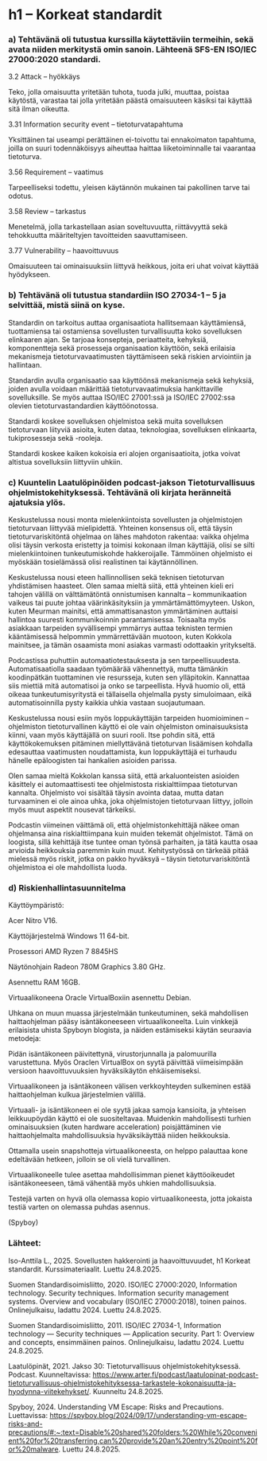 # h1 – Korkeat standardit

### a)	Tehtävänä oli tutustua kurssilla käytettäviin termeihin, sekä avata niiden merkitystä omin sanoin. Lähteenä SFS-EN ISO/IEC 27000:2020 standardi.

3.2 Attack – hyökkäys

Teko, jolla omaisuutta yritetään tuhota, tuoda julki, muuttaa, poistaa käytöstä, varastaa tai jolla yritetään päästä omaisuuteen käsiksi tai käyttää sitä ilman oikeutta.

3.31 Information security event – tietoturvatapahtuma

Yksittäinen tai useampi perättäinen ei-toivottu tai ennakoimaton tapahtuma, joilla on suuri todennäköisyys aiheuttaa haittaa liiketoiminnalle tai vaarantaa tietoturva.

3.56 Requirement – vaatimus

Tarpeelliseksi todettu, yleisen käytännön mukainen tai pakollinen tarve tai odotus.

3.58 Review – tarkastus

Menetelmä, jolla tarkastellaan asian soveltuvuutta, riittävyyttä sekä tehokkuutta määriteltyjen tavoitteiden saavuttamiseen.

3.77 Vulnerability – haavoittuvuus

Omaisuuteen tai ominaisuuksiin liittyvä heikkous, joita eri uhat voivat käyttää hyödykseen.

### b)	Tehtävänä oli tutustua standardiin ISO 27034-1 – 5 ja selvittää, mistä siinä on kyse.

Standardin on tarkoitus auttaa organisaatiota hallitsemaan käyttämiensä, tuottamiensa tai ostamiensa sovellusten turvallisuutta koko sovelluksen elinkaaren ajan. Se tarjoaa konsepteja, periaatteita, kehyksiä, komponentteja sekä prosesseja organisaation käyttöön, sekä erilaisia mekanismeja tietoturvavaatimusten täyttämiseen sekä riskien arviointiin ja hallintaan.

Standardin avulla organisaatio saa käyttöönsä mekanismeja sekä kehyksiä, joiden avulla voidaan määrittää tietoturvavaatimuksia hankittaville sovelluksille. Se myös auttaa ISO/IEC 27001:ssä ja ISO/IEC 27002:ssa olevien tietoturvastandardien käyttöönotossa.

Standardi koskee sovelluksen ohjelmistoa sekä muita sovelluksen tietoturvaan liityviä asioita, kuten dataa, teknologiaa, sovelluksen elinkaarta, tukiprosesseja sekä -rooleja.

Standardi koskee kaiken kokoisia eri alojen organisaatioita, jotka voivat altistua sovelluksiin liittyviin uhkiin.

### c)	Kuuntelin Laatulöpinöiden podcast-jakson Tietoturvallisuus ohjelmistokehityksessä. Tehtävänä oli kirjata heränneitä ajatuksia ylös.

Keskustelussa nousi monta mielenkiintoista sovellusten ja ohjelmistojen tietoturvaan liittyvää mielipidettä. Yhteinen konsensus oli, että täysin tietoturvariskitöntä ohjelmaa on lähes mahdoton rakentaa: vaikka ohjelma olisi täysin verkosta eristetty ja toimisi kokonaan ilman käyttäjiä, olisi se silti mielenkiintoinen tunkeutumiskohde hakkeroijalle. Tämmöinen ohjelmisto ei myöskään tosielämässä olisi realistinen tai käytännöllinen.

Keskustelussa nousi eteen hallinnollisen sekä teknisen tietoturvan yhdistämisen haasteet. Olen samaa mieltä siitä, että yhteinen kieli eri tahojen välillä on välttämätöntä onnistumisen kannalta – kommunikaation vaikeus tai puute johtaa väärinkäsityksiin ja ymmärtämättömyyteen. Uskon, kuten Meurman mainitsi, että ammattisanaston ymmärtäminen auttaisi hallintoa suuresti kommunikoinnin parantamisessa. Toisaalta myös asiakkaan tarpeiden syvällisempi ymmärrys auttaa teknisten termien kääntämisessä helpommin ymmärrettävään muotoon, kuten Kokkola mainitsee, ja tämän osaamista moni asiakas varmasti odottaakin yritykseltä.

Podcastissa puhuttiin automaatiotestauksesta ja sen tarpeellisuudesta. Automatisaatiolla saadaan työmäärää vähennettyä, mutta tämänkin koodinpätkän tuottaminen vie resursseja, kuten sen ylläpitokin. Kannattaa siis miettiä mitä automatisoi ja onko se tarpeellista. Hyvä huomio oli, että oikeaa tunkeutumisyritystä ei tällaisella ohjelmalla pysty simuloimaan, eikä automatisoinnilla pysty kaikkia uhkia vastaan suojautumaan.

Keskustelussa nousi esiin myös loppukäyttäjän tarpeiden huomioiminen – ohjelmiston tietoturvallinen käyttö ei ole vain ohjelmiston ominaisuuksista kiinni, vaan myös käyttäjällä on suuri rooli. Itse pohdin sitä, että käyttökokemuksen pitäminen miellyttävänä tietoturvan lisäämisen kohdalla edesauttaa vaatimusten noudattamista, kun loppukäyttäjä ei turhaudu hänelle epäloogisten tai hankalien asioiden parissa. 

Olen samaa mieltä Kokkolan kanssa siitä, että arkaluonteisten asioiden käsittely ei automaattisesti tee ohjelmistosta riskialttiimpaa tietoturvan kannalta. Ohjelmisto voi sisältää täysin avointa dataa, mutta datan turvaaminen ei ole ainoa uhka, joka ohjelmistojen tietoturvaan liittyy, jolloin myös muut aspektit nousevat tärkeiksi.

Podcastin viimeinen väittämä oli, että ohjelmistonkehittäjä näkee oman ohjelmansa aina riskialttiimpana kuin muiden tekemät ohjelmistot. Tämä on loogista, sillä kehittäjä itse tuntee oman työnsä parhaiten, ja tätä kautta osaa arvioida heikkouksia paremmin kuin muut. Kehitystyössä on tärkeää pitää mielessä myös riskit, jotka on pakko hyväksyä – täysin tietoturvariskitöntä ohjelmistoa ei ole mahdollista luoda.

### d)	Riskienhallintasuunnitelma

Käyttöympäristö:

Acer Nitro V16.

Käyttöjärjestelmä Windows 11 64-bit.

Prosessori AMD Ryzen 7 8845HS

Näytönohjain Radeon 780M Graphics 3.80 GHz.

Asennettu RAM 16GB.

Virtuaalikoneena Oracle VirtualBoxiin asennettu Debian.

Uhkana on muun muassa järjestelmään tunkeutuminen, sekä mahdollisen haittaohjelman pääsy isäntäkoneeseen virtuaalikoneelta. Luin vinkkejä erilaisista uhista Spyboyn blogista, ja näiden estämiseksi käytän seuraavia metodeja:

Pidän isäntäkoneen päivitettynä, virustorjunnalla ja palomuurilla varustettuna. Myös Oraclen VirtualBox on syytä päivittää viimeisimpään versioon haavoittuvuuksien hyväksikäytön ehkäisemiseksi.

Virtuaalikoneen ja isäntäkoneen välisen verkkoyhteyden sulkeminen estää haittaohjelman kulkua järjestelmien välillä.

Virtuaali- ja isäntäkoneen ei ole syytä jakaa samoja kansioita, ja yhteisen leikkuupöydän käyttö ei ole suositeltavaa. Muidenkin mahdollisesti turhien ominaisuuksien (kuten hardware acceleration) poisjättäminen vie haittaohjelmalta mahdollisuuksia hyväksikäyttää niiden heikkouksia.

Ottamalla usein snapshotteja virtuaalikoneesta, on helppo palauttaa kone edeltävään hetkeen, jolloin se oli vielä turvallinen.

Virtuaalikoneelle tulee asettaa mahdollisimman pienet käyttöoikeudet isäntäkoneeseen, tämä vähentää myös uhkien mahdollisuuksia.

Testejä varten on hyvä olla olemassa kopio virtuaalikoneesta, jotta jokaista testiä varten on olemassa puhdas asennus.

(Spyboy)

### Lähteet:

Iso-Anttila L., 2025.  Sovellusten hakkerointi ja haavoittuvuudet, h1 Korkeat standardit. Kurssimateriaalit. Luettu 24.8.2025.

Suomen Standardisoimisliitto, 2020. ISO/IEC 27000:2020, Information technology. Security techniques. Information security management systems. Overview and vocabulary (ISO/IEC 27000:2018), toinen painos. Onlinejulkaisu, ladattu 2024. Luettu 24.8.2025.

Suomen Standardisoimisliitto, 2011. ISO/IEC 27034-1, Information technology — Security techniques — Application security.
Part 1: Overview and concepts, ensimmäinen painos. Onlinejulkaisu, ladattu 2024. Luettu 24.8.2025.

Laatulöpinät, 2021. Jakso 30: Tietoturvallisuus ohjelmistokehityksessä. Podcast. Kuunneltavissa: https://www.arter.fi/podcast/laatulopinat-podcast-tietoturvallisuus-ohjelmistokehityksessa-tarkastele-kokonaisuutta-ja-hyodynna-viitekehykset/. Kuunneltu 24.8.2025.

Spyboy, 2024. Understanding VM Escape: Risks and Precautions. Luettavissa: 
https://spyboy.blog/2024/09/17/understanding-vm-escape-risks-and-precautions/#:~:text=Disable%20shared%20folders:%20While%20convenient%20for%20transferring,can%20provide%20an%20entry%20point%20for%20malware. Luettu 24.8.2025.

